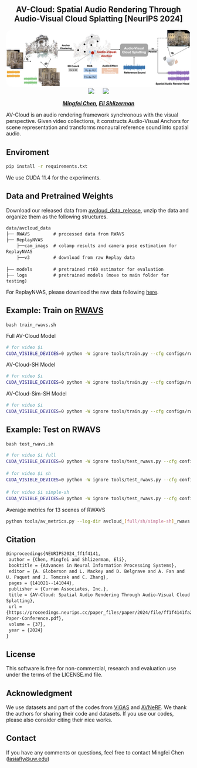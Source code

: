<div align="center">

<h2>AV-Cloud: Spatial Audio Rendering Through Audio-Visual Cloud Splatting [NeurIPS 2024]</h2>
<div align = "center"><img src="media/teaser_final.png" style="border-radius: 15px;" /></div>
 <a href='https://proceedings.neurips.cc/paper_files/paper/2024/file/ff1f4141fa2a2d5d5aca6762cfbe6b57-Paper-Conference.pdf'><img src='https://img.shields.io/badge/-Paper-4c1?style=flat&logo=data:image/svg+xml;base64,[base64-encoded-paper-icon]'></a> &nbsp;&nbsp;&nbsp;&nbsp;&nbsp;<a href='https://yoyomimi.github.io/AVSplat.github.io/'><img src='https://img.shields.io/badge/Project-Page-Green'></a>


_**[Mingfei Chen](https://www.mingfeichen.com/), [Eli Shlizerman](https://faculty.washington.edu/shlizee/)**_

</div>

AV-Cloud is an audio rendering framework synchronous with the visual perspective. Given video collections, it constructs Audio-Visual Anchors for scene representation and transforms monaural reference sound into spatial audio.

## Enviroment
```bash
pip install -r requirements.txt
```
We use CUDA 11.4 for the experiments.

## Data and Pretrained Weights
Download our released data from [avcloud_data_release](https://www.dropbox.com/scl/fo/uq1osi0q2tmpgmspfm26x/ALkNLnLaY7756y9FHYRYjEs?rlkey=7cux8hlu704n325fxplmcltlx&st=zm0uhw6o&dl=0), unzip the data and organize them as the following structures.
```
data/avcloud_data
├── RWAVS         # processed data from RWAVS
├── ReplayNVAS
    ├──cam_imags  # colamp results and camera pose estimation for ReplayNVAS
    ├──v3         # download from raw Replay data

├── models        # pretrained rt60 estimator for evaluation
├── logs          # pretrained models (move to main folder for testing)
```
For ReplayNVAS, please download the raw data following [here](https://github.com/facebookresearch/novel-view-acoustic-synthesis?tab=readme-ov-file#data).

## Example: Train on [RWAVS](https://huggingface.co/datasets/susanliang/RWAVS)
```
bash train_rwavs.sh
```
Full AV-Cloud Model
```bash
# for video $i
CUDA_VISIBLE_DEVICES=0 python -W ignore tools/train.py --cfg configs/rwavs.yaml output_dir avcloud_full_rwavs_${i}_22050  dataset.N_points -1 dataset.video _${i} model.file avcloud model.model_type full model.render_type simple
```

AV-Cloud-SH Model
```bash
# for video $i
CUDA_VISIBLE_DEVICES=0 python -W ignore tools/train.py --cfg configs/rwavs.yaml output_dir avcloud_sh_rwavs_${i}_22050  dataset.N_points -1 dataset.video _${i} model.file avcloud model.model_type sh model.render_type simple
```

AV-Cloud-Sim-SH Model
```bash
# for video $i
CUDA_VISIBLE_DEVICES=0 python -W ignore tools/train.py --cfg configs/rwavs.yaml output_dir avcloud_simsh_rwavs_${i}_22050  dataset.N_points -1 dataset.video _${i} model.file avcloud model.model_type sim-sh model.render_type simple
```

## Example: Test on RWAVS
```
bash test_rwavs.sh
```

```bash
# for video $i full
CUDA_VISIBLE_DEVICES=0 python -W ignore tools/test_rwavs.py --cfg configs/rwavs.yaml  output_dir avcloud_full_rwavs_${i}_22050  dataset.N_points -1 dataset.video _${i} model.file avcloud model.model_type full model.render_type simple model.resume_path logs/avcloud_full_rwavs_${i}_22050/avcloud_full_rwavs_${i}_22050/100.pth

# for video $i sh
CUDA_VISIBLE_DEVICES=0 python -W ignore tools/test_rwavs.py --cfg configs/rwavs.yaml  output_dir avcloud_sh_rwavs_${i}_22050  dataset.N_points -1 dataset.video _${i} model.file avcloud model.model_type sh model.render_type simple model.resume_path logs/avcloud_sh_rwavs_${i}_22050/avcloud_sh_rwavs_${i}_22050/100.pth

# for video $i simple-sh
CUDA_VISIBLE_DEVICES=0 python -W ignore tools/test_rwavs.py --cfg configs/rwavs.yaml  output_dir avcloud_simplesh_rwavs_${i}_22050  dataset.N_points -1 dataset.video _${i} model.file avcloud model.model_type simple-sh model.render_type simple model.resume_path logs/avcloud_simplesh_rwavs_${i}_22050/avcloud_simplesh_rwavs_${i}_22050/100.pth
```
Average metrics for 13 scenes of RWAVS
```bash
python tools/av_metrics.py --log-dir avcloud_[full/sh/simple-sh]_rwavs
```


## Citation
```
@inproceedings{NEURIPS2024_ff1f4141,
 author = {Chen, Mingfei and Shlizerman, Eli},
 booktitle = {Advances in Neural Information Processing Systems},
 editor = {A. Globerson and L. Mackey and D. Belgrave and A. Fan and U. Paquet and J. Tomczak and C. Zhang},
 pages = {141021--141044},
 publisher = {Curran Associates, Inc.},
 title = {AV-Cloud: Spatial Audio Rendering Through Audio-Visual Cloud Splatting},
 url = {https://proceedings.neurips.cc/paper_files/paper/2024/file/ff1f4141fa2a2d5d5aca6762cfbe6b57-Paper-Conference.pdf},
 volume = {37},
 year = {2024}
}

```

## License
This software is free for non-commercial, research and evaluation use under the terms of the LICENSE.md file.

## Acknowledgment
We use datasets and part of the codes from [ViGAS](https://github.com/facebookresearch/novel-view-acoustic-synthesis) and [AVNeRF](https://github.com/liangsusan-git/AV-NeRF). We thank the authors for sharing their code and datasets. If you use our codes, please also consider citing their nice works.

## Contact
If you have any comments or questions, feel free to contact Mingfei Chen (lasiafly@uw.edu)

